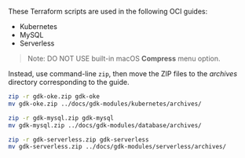 These Terraform scripts are used in the following OCI guides:
  * Kubernetes
  * MySQL
  * Serverless

>Note: DO NOT USE built-in macOS **Compress** menu option.

Instead, use command-line `zip`, then move the ZIP files to the _archives_ directory corresponding to the guide.

```bash
zip -r gdk-oke.zip gdk-oke
mv gdk-oke.zip ../docs/gdk-modules/kubernetes/archives/
```

```bash
zip -r gdk-mysql.zip gdk-mysql
mv gdk-mysql.zip ../docs/gdk-modules/database/archives/
```

```bash
zip -r gdk-serverless.zip gdk-serverless
mv gdk-serverless.zip ../docs/gdk-modules/serverless/archives/
```